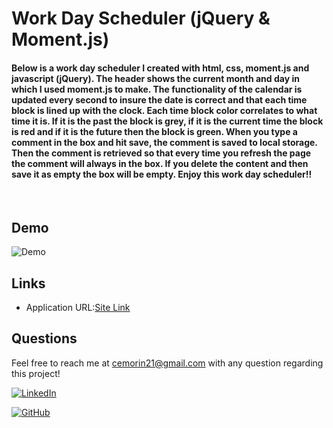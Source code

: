 # Work Day Scheduler (jQuery & Moment.js)

#### Below is a work day scheduler I created with html, css, moment.js and javascript (jQuery). The header shows the current month and day in which I used moment.js to make. The functionality of the calendar is updated every second to insure the date is correct and that each time block is lined up with the clock. Each time block color correlates to what time it is. If it is the past the block is grey, if it is the current time the block is red and if it is the future then the block is green. When you type a comment in the box and hit save, the comment is saved to local storage. Then the comment is retrieved so that every time you refresh the page the comment will always in the box. If you delete the content and then save it as empty the box will be empty. Enjoy this work day scheduler!!

<br>

## Demo

![Demo](Images/demo.gif)

## Links

* Application URL:[Site Link](https://cliffordmorin.github.io/Work-Day-Scheduler/)

## Questions

 Feel free to reach me at cemorin21@gmail.com with any question regarding this project!

 [![LinkedIn](https://img.shields.io/badge/My%20LinkedIn-Click%20Me!-grey?style=plastic&logo=LinkedIn&labelColor=blue)](https://www.linkedin.com/in/morin-clifford-129888a9/)

 [![GitHub](https://img.shields.io/badge/My%20GitHub-Click%20Me!-blueviolet?style=plastic&logo=GitHub)](https://github.com/CliffordMorin)